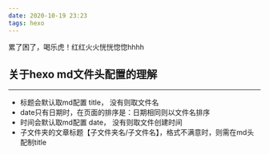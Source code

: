 ```yaml
---
date: 2020-10-19 23:23
tags: hexo
---
```


累了困了，喝乐虎！红红火火恍恍惚惚hhhh

## 关于hexo md文件头配置的理解

---
- 标题会默认取md配置 title， 没有则取文件名
- date只有日期时，在页面的排序是：日期相同则以文件名排序
- 时间会默认取md配置 date， 没有则取文件创建时间
- 子文件夹的文章标题【子文件夹名/子文件名】，格式不满意时，则需在md头配制title
